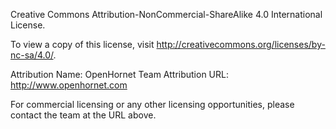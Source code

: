 Creative Commons Attribution-NonCommercial-ShareAlike 4.0 International License. 

To view a copy of this license, visit http://creativecommons.org/licenses/by-nc-sa/4.0/.

Attribution Name: OpenHornet Team
Attribution URL: http://www.openhornet.com

For commercial licensing or any other licensing opportunities, please contact the team at the URL above.